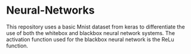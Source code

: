 # Neural-Networks
This repository uses a basic Mnist dataset from keras to differentiate the use of both the whitebox and blackbox neural network systems. The activation function used for the blackbox neural network is the ReLu function. 
